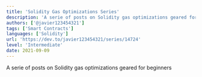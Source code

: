 ```yaml
---
title: 'Solidity Gas Optimizations Series'
description: 'A serie of posts on Solidity gas optimizations geared for beginners'
authors: ['@javier123454321']
tags: ['Smart Contracts']
languages: ['Solidity']
url: 'https://dev.to/javier123454321/series/14724'
level: 'Intermediate'
date: 2021-09-09
---
```


A serie of posts on Solidity gas optimizations geared for beginners